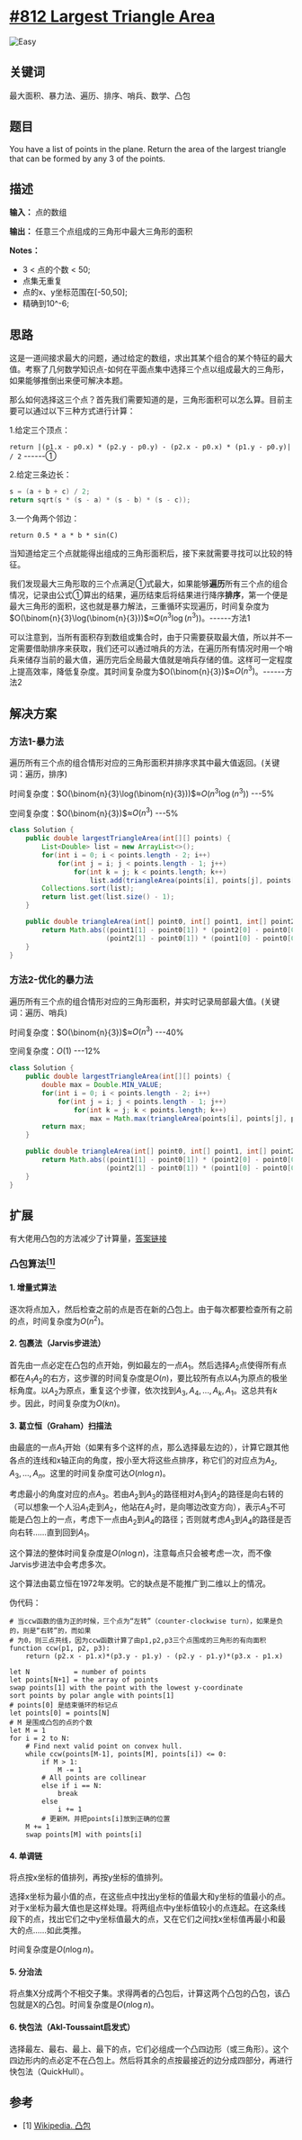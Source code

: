 # [#812 Largest Triangle Area](https://leetcode.com/problems/largest-triangle-area/)

![Easy](https://raw.githubusercontent.com/zhangddjs/LeetcodeGuide/master/figures/Easy.svg)

## 关键词

最大面积、暴力法、遍历、排序、哨兵、数学、凸包

## 题目

You have a list of points in the plane. Return the area of the largest triangle that can be formed by any 3 of the points.

## 描述

**输入：** 点的数组

**输出：** 任意三个点组成的三角形中最大三角形的面积

**Notes：**

+ 3 < 点的个数 < 50;
+ 点集无重复
+ 点的x、y坐标范围在[-50,50];
+ 精确到10^-6;

## 思路

这是一道间接求最大的问题，通过给定的数组，求出其某个组合的某个特征的最大值。考察了几何数学知识点-如何在平面点集中选择三个点以组成最大的三角形，如果能够推倒出来便可解决本题。

那么如何选择这三个点？首先我们需要知道的是，三角形面积可以怎么算。目前主要可以通过以下三种方式进行计算：

1.给定三个顶点：

`return |(p1.x - p0.x) * (p2.y - p0.y) - (p2.x - p0.x) * (p1.y - p0.y)| / 2` ------①

2.给定三条边长：

``` c
s = (a + b + c) / 2;
return sqrt(s * (s - a) * (s - b) * (s - c));
```

3.一个角两个邻边：

`return 0.5 * a * b * sin(C)`

当知道给定三个点就能得出组成的三角形面积后，接下来就需要寻找可以比较的特征。

我们发现最大三角形取的三个点满足①式最大，如果能够**遍历**所有三个点的组合情况，记录由公式①算出的结果，遍历结束后将结果进行降序**排序**，第一个便是最大三角形的面积，这也就是暴力解法，三重循环实现遍历，时间复杂度为$O(\binom{n}{3}\log(\binom{n}{3}))$≈$O(n^{3}\log(n^{3}))$。------方法1

可以注意到，当所有面积存到数组或集合时，由于只需要获取最大值，所以并不一定需要借助排序来获取，我们还可以通过哨兵的方法，在遍历所有情况时用一个哨兵来储存当前的最大值，遍历完后全局最大值就是哨兵存储的值。这样可一定程度上提高效率，降低复杂度。其时间复杂度为$O(\binom{n}{3})$≈$O(n^{3})$。------方法2

## 解决方案

### 方法1-暴力法

遍历所有三个点的组合情形对应的三角形面积并排序求其中最大值返回。(关键词：遍历，排序)

时间复杂度：$O(\binom{n}{3}\log(\binom{n}{3}))$≈$O(n^{3}\log(n^{3}))$   ---5%

空间复杂度：$O(\binom{n}{3})$≈$O(n^{3})$   ---5%

``` java
class Solution {
    public double largestTriangleArea(int[][] points) {
        List<Double> list = new ArrayList<>();
        for(int i = 0; i < points.length - 2; i++)
            for(int j = i; j < points.length - 1; j++)
                for(int k = j; k < points.length; k++)
                    list.add(triangleArea(points[i], points[j], points[k]));
        Collections.sort(list);
        return list.get(list.size() - 1);
    }

    public double triangleArea(int[] point0, int[] point1, int[] point2){
        return Math.abs((point1[1] - point0[1]) * (point2[0] - point0[0]) -
                        (point2[1] - point0[1]) * (point1[0] - point0[0])) / 2.0;
    }
}
```

### 方法2-优化的暴力法

遍历所有三个点的组合情形对应的三角形面积，并实时记录局部最大值。(关键词：遍历、哨兵)

时间复杂度：$O(\binom{n}{3})$≈$O(n^{3})$   ---40%

空间复杂度：$O(1)$   ---12%

``` java
class Solution {
    public double largestTriangleArea(int[][] points) {
        double max = Double.MIN_VALUE;
        for(int i = 0; i < points.length - 2; i++)
            for(int j = i; j < points.length - 1; j++)
                for(int k = j; k < points.length; k++)
                    max = Math.max(triangleArea(points[i], points[j], points[k]), max);
        return max;
    }

    public double triangleArea(int[] point0, int[] point1, int[] point2){
        return Math.abs((point1[1] - point0[1]) * (point2[0] - point0[0]) -
                        (point2[1] - point0[1]) * (point1[0] - point0[0])) / 2.0;
    }
}
```

## 扩展

有大佬用凸包的方法减少了计算量，[答案链接](https://leetcode.com/problems/largest-triangle-area/discuss/179046/C)

### 凸包算法[$^{[1]}$](#refer-anchor-1)

#### 1. 增量式算法

逐次将点加入，然后检查之前的点是否在新的凸包上。由于每次都要检查所有之前的点，时间复杂度为$O(n^{2})$。

#### 2. 包裹法（Jarvis步进法）

首先由一点必定在凸包的点开始，例如最左的一点$A_{1}$。然后选择$A_{2}$点使得所有点都在$A_{1}A_{2}$的右方，这步骤的时间复杂度是$O(n)$，要比较所有点以$A_{1}$为原点的极坐标角度。以$A_{2}$为原点，重复这个步骤，依次找到$A_{3},A_{4},...,A_{k},A_{1}$。这总共有$k$步。因此，时间复杂度为$O(kn)$。

#### 3. 葛立恒（Graham）扫描法

由最底的一点$A_{1}$开始（如果有多个这样的点，那么选择最左边的），计算它跟其他各点的连线和x轴正向的角度，按小至大将这些点排序，称它们的对应点为$A_{2},A_{3},...,A_{n}$。这里的时间复杂度可达$O(n\log {n})$。

考虑最小的角度对应的点$A_{3}$。若由$A_{2}$到$A_{3}$的路径相对$A_{1}$到$A_{2}$的路径是向右转的（可以想象一个人沿$A_{1}$走到$A_{2}$，他站在$A_{2}$时，是向哪边改变方向），表示$A_{3}$不可能是凸包上的一点，考虑下一点由$A_{2}$到$A_{4}$的路径；否则就考虑$A_{3}$到$A_{4}$的路径是否向右转……直到回到$A_{1}$。

这个算法的整体时间复杂度是$O(n\log {n})$，注意每点只会被考虑一次，而不像Jarvis步进法中会考虑多次。

这个算法由葛立恒在1972年发明。它的缺点是不能推广到二维以上的情况。

伪代码：

``` alg
# 当ccw函数的值为正的时候，三个点为“左转”（counter-clockwise turn），如果是负的，则是“右转”的，而如果
# 为0，则三点共线，因为ccw函数计算了由p1,p2,p3三个点围成的三角形的有向面积
function ccw(p1, p2, p3):
    return (p2.x - p1.x)*(p3.y - p1.y) - (p2.y - p1.y)*(p3.x - p1.x)

let N           = number of points
let points[N+1] = the array of points
swap points[1] with the point with the lowest y-coordinate
sort points by polar angle with points[1]
# points[0] 是结束循环的标记点
let points[0] = points[N]
# M 是围成凸包的点的个数
let M = 1
for i = 2 to N:
    # Find next valid point on convex hull.
    while ccw(points[M-1], points[M], points[i]) <= 0:
        if M > 1:
            M -= 1
        # All points are collinear
        else if i == N:
            break
        else
            i += 1
        # 更新M，并把points[i]放到正确的位置
    M += 1
    swap points[M] with points[i]
```

#### 4. 单调链

将点按x坐标的值排列，再按y坐标的值排列。

选择x坐标为最小值的点，在这些点中找出y坐标的值最大和y坐标的值最小的点。对于x坐标为最大值也是这样处理。将两组点中y坐标值较小的点连起。在这条线段下的点，找出它们之中y坐标值最大的点，又在它们之间找x坐标值再最小和最大的点……如此类推。

时间复杂度是$O(n\log {n})$。

#### 5. 分治法

将点集X分成两个不相交子集。求得两者的凸包后，计算这两个凸包的凸包，该凸包就是X的凸包。时间复杂度是$O(n\log {n})$。

#### 6. 快包法（Akl-Toussaint启发式）

选择最左、最右、最上、最下的点，它们必组成一个凸四边形（或三角形）。这个四边形内的点必定不在凸包上。然后将其余的点按最接近的边分成四部分，再进行快包法（QuickHull）。

## 参考

<div id="refer-anchor-1"></div>

- [1] [Wikipedia. 凸包](https://zh.wikipedia.org/wiki/%E5%87%B8%E5%8C%85#%E8%91%9B%E7%AB%8B%E6%81%92%EF%BC%88Graham%EF%BC%89%E6%89%AB%E6%8F%8F%E6%B3%95)
